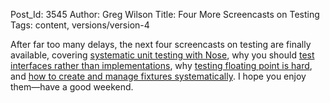 Post_Id: 3545
Author: Greg Wilson
Title: Four More Screencasts on Testing
Tags: content, versions/version-4

<p>After far too many delays, the next four screencasts on testing are finally available, covering <a href="{{root_path}}/4_0/test/unit.html">systematic unit testing with Nose</a>, why you should <a href="{{root_path}}/4_0/test/interface.html">test interfaces rather than implementations</a>, why <a href="{{root_path}}/4_0/test/float.html">testing floating point is hard</a>, and <a href="{{root_path}}/4_0/test/fixture.html">how to create and manage fixtures systematically</a>. I hope you enjoy them&mdash;have a good weekend.</p>
